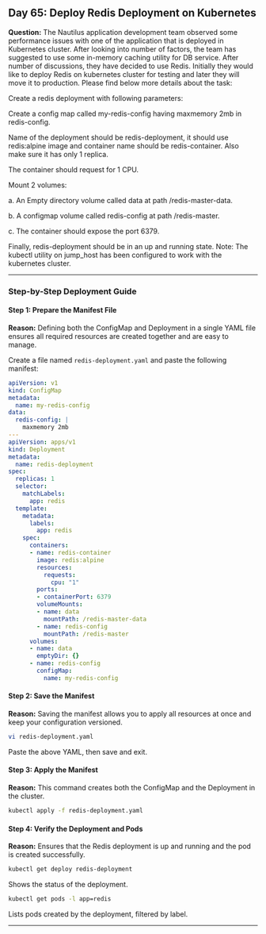 ## Day 65: Deploy Redis Deployment on Kubernetes

**Question:**
The Nautilus application development team observed some performance issues with one of the application that is deployed in Kubernetes cluster. After looking into number of factors, the team has suggested to use some in-memory caching utility for DB service. After number of discussions, they have decided to use Redis. Initially they would like to deploy Redis on kubernetes cluster for testing and later they will move it to production. Please find below more details about the task:


Create a redis deployment with following parameters:

Create a config map called my-redis-config having maxmemory 2mb in redis-config.

Name of the deployment should be redis-deployment, it should use
redis:alpine image and container name should be redis-container. Also make sure it has only 1 replica.

The container should request for 1 CPU.

Mount 2 volumes:

a. An Empty directory volume called data at path /redis-master-data.

b. A configmap volume called redis-config at path /redis-master.

c. The container should expose the port 6379.

Finally, redis-deployment should be in an up and running state.
Note: The kubectl utility on jump_host has been configured to work with the kubernetes cluster.


---
### Step-by-Step Deployment Guide

#### Step 1: Prepare the Manifest File
**Reason:** Defining both the ConfigMap and Deployment in a single YAML file ensures all required resources are created together and are easy to manage.

Create a file named `redis-deployment.yaml` and paste the following manifest:

```yaml
apiVersion: v1
kind: ConfigMap
metadata:
  name: my-redis-config
data:
  redis-config: |
    maxmemory 2mb
---
apiVersion: apps/v1
kind: Deployment
metadata:
  name: redis-deployment
spec:
  replicas: 1
  selector:
    matchLabels:
      app: redis
  template:
    metadata:
      labels:
        app: redis
    spec:
      containers:
      - name: redis-container
        image: redis:alpine
        resources:
          requests:
            cpu: "1"
        ports:
        - containerPort: 6379
        volumeMounts:
        - name: data
          mountPath: /redis-master-data
        - name: redis-config
          mountPath: /redis-master
      volumes:
      - name: data
        emptyDir: {}
      - name: redis-config
        configMap:
          name: my-redis-config
```

#### Step 2: Save the Manifest
**Reason:** Saving the manifest allows you to apply all resources at once and keep your configuration versioned.

```bash
vi redis-deployment.yaml
```
Paste the above YAML, then save and exit.

#### Step 3: Apply the Manifest
**Reason:** This command creates both the ConfigMap and the Deployment in the cluster.

```bash
kubectl apply -f redis-deployment.yaml
```

#### Step 4: Verify the Deployment and Pods
**Reason:** Ensures that the Redis deployment is up and running and the pod is created successfully.

```bash
kubectl get deploy redis-deployment
```
Shows the status of the deployment.

```bash
kubectl get pods -l app=redis
```
Lists pods created by the deployment, filtered by label.

---


